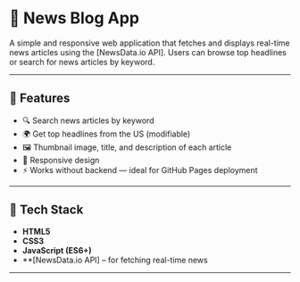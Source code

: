 # 📰 News Blog App

A simple and responsive web application that fetches and displays real-time news articles using the [NewsData.io API]. Users can browse top headlines or search for news articles by keyword.

---

## 🚀 Features

- 🔍 Search news articles by keyword
- 🌍 Get top headlines from the US (modifiable)
- 🖼 Thumbnail image, title, and description of each article
- 📱 Responsive design
- ⚡ Works without backend — ideal for GitHub Pages deployment

---

## 🔧 Tech Stack

- **HTML5**
- **CSS3**
- **JavaScript (ES6+)**
- **[NewsData.io API] – for fetching real-time news

---


